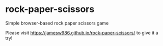 # rock-paper-scissors
Simple browser-based rock paper scissors game

Please visit https://jamesw986.github.io/rock-paper-scissors/ to give it a try!
